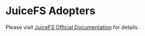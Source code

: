 # JuiceFS Adopters

Please visit [JuiceFS Official Documentation](https://juicefs.com/docs/community/adopters) for details.
